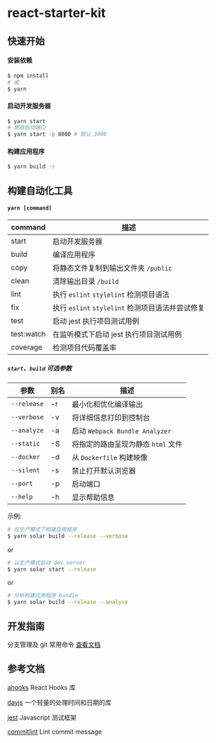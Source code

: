 # react-starter-kit

## 快速开始

#### 安装依赖

```bash
$ npm install
# 或
$ yarn
```

#### 启动开发服务器

```bash
$ yarn start
# 修改启动端口
$ yarn start -p 8080 # 默认 3000
```

#### 构建应用程序

```bash
$ yarn build -r
```

## 构建自动化工具

#### `yarn [command]`

| command    | 描述                                             |
| ---------- | ------------------------------------------------ |
| start      | 启动开发服务器                                   |
| build      | 编译应用程序                                     |
| copy       | 将静态文件复制到输出文件夹 `/public`             |
| clean      | 清除输出目录 `/build`                            |
| lint       | 执行 `eslint` `stylelint` 检测项目语法           |
| fix        | 执行 `eslint` `stylelint` 检测项目语法并尝试修复 |
| test       | 启动 jest 执行项目测试用例                       |
| test:watch | 在监听模式下启动 jest 执行项目测试用例           |
| coverage   | 检测项目代码覆盖率                               |

##### `start`、`build` 可选参数

| 参数        | 别名 | 描述                               |
| ----------- | ---- | ---------------------------------- |
| `--release` | -r   | 最小化和优化编译输出               |
| `--verbose` | -v   | 将详细信息打印到控制台             |
| `--analyze` | -a   | 启动 `Webpack Bundle Analyzer`     |
| `--static`  | -S   | 将指定的路由呈现为静态 `html` 文件 |
| `--docker`  | -d   | 从 `Dockerfile` 构建映像           |
| `--silent`  | -s   | 禁止打开默认浏览器                 |
| `--port`    | -p   | 启动端口                           |
| `--help`    | -h   | 显示帮助信息                       |

示例:

```sh
# 在生产模式下构建应用程序
$ yarn solar build --release --verbose
```

or

```sh
# 以生产模式启动 dev server
$ yarn solar start --release
```

or

```sh
# 分析构建应用程序 bundle
$ yarn solar build --release --analyse
```

## 开发指南

分支管理及 git 常用命令 [查看文档](https://juejin.im/post/5ad99c05f265da0b9265231b)

## 参考文档

[ahooks](https://ahooks.js.org/zh-CN) React Hooks 库

[dayjs](https://day.js.org/zh-CN/) 一个轻量的处理时间和日期的库

[jest](https://jestjs.io/zh-Hans/) Javascript 测试框架

[commitlint](https://commitlint.js.org/) Lint commit message
